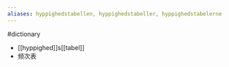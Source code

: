 ```yaml
---
aliases: hyppighedstabellen, hyppighedstabeller, hyppighedstabelerne
---
```

#dictionary 
- [[hyppighed]]s[[tabel]]
- 频次表